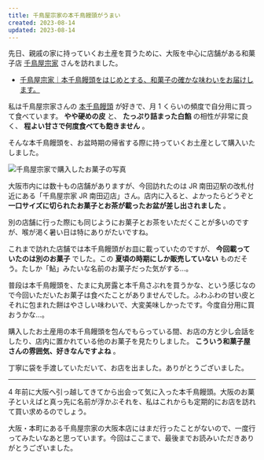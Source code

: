 ```yaml
---
title: 千鳥屋宗家の本千鳥饅頭がうまい
created: 2023-08-14
updated: 2023-08-14
---
```


先日、親戚の家に持っていくお土産を買うために、大阪を中心に店舗がある和菓子店 [千鳥屋宗家](https://www.chidoriya.jp/) さんを訪れました。

- [千鳥屋宗家｜本千鳥饅頭をはじめとする、和菓子の確かな味わいをお届けします。](https://www.chidoriya.jp/)

私は千鳥屋宗家さんの [本千鳥饅頭](https://www.chidoriya.jp/item/#honchidori) が好きで、月 1 くらいの頻度で自分用に買って食べています。 **やや硬めの皮** と、 **たっぷり詰まった白餡** の相性が非常に良く、 **程よい甘さで何度食べても飽きません** 。

そんな本千鳥饅頭を、お盆時期の帰省する際に持っていくお土産として購入いたしました。

![千鳥屋宗家で購入したお菓子の写真](b811a221-91eb-4903-6724-4bded9940300)

大阪市内には数十もの店舗がありますが、今回訪れたのは JR 南田辺駅の改札付近にある「千鳥屋宗家 JR 南田辺店」さん。店内に入ると、よかったらどうぞと **一口サイズに切られたお菓子とお茶が載ったお盆が差し出されました** 。

別の店舗に行った際にも同じようにお菓子とお茶をいただくことが多いのですが、喉が渇く暑い日は特にありがたいですね。

これまで訪れた店舗では本千鳥饅頭がお皿に載っていたのですが、 **今回載っていたのは別のお菓子** でした。この **夏頃の時期にしか販売していない** ものだそう。たしか「鮎」みたいな名前のお菓子だった気がする…。

普段は本千鳥饅頭を、たまに丸房露と本千鳥さぶれを買うかな、という感じなので今回いただいたお菓子は食べたことがありませんでした。ふわふわの甘い皮とそれに包まれた餅はやさしい味わいで、大変美味しかったです。今度自分用に買おうかな…。

購入したお土産用の本千鳥饅頭を包んでもらっている間、お店の方と少し会話をしたり、店内に置かれている他のお菓子を見たりしました。 **こういう和菓子屋さんの雰囲気、好きなんですよね** 。

丁寧に袋を手渡していただいて、お店を出ました。ありがとうございました。

---

4 年前に大阪へ引っ越してきてから出会って気に入った本千鳥饅頭。大阪のお菓子といえばと真っ先に名前が浮かぶそれを、私はこれからも定期的にお店を訪れて買い求めるのでしょう。

大阪・本町にある千鳥屋宗家の大阪本店にはまだ行ったことがないので、一度行ってみたいなあと思っています。今回はここまで、最後までお読みいただきありがとうございました。
